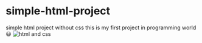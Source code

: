 # simple-html-project
simple html project without css
this is my first project in programming world😃
![html and css](https://user-images.githubusercontent.com/103105418/174638458-d84e8e87-ab91-439c-9d09-90172a50defd.PNG)

